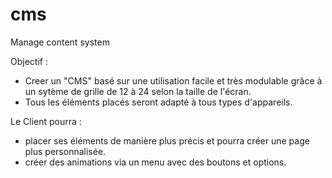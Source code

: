 # cms
Manage content system

  Objectif : 

  - Creer un "CMS" basé sur une utilisation facile et très modulable grâce à un sytème de grille
    de 12 à 24 selon la taille de l'écran. 
  - Tous les éléments placés seront adapté à tous types d'appareils.

  Le Client pourra : 

  - placer ses éléments de manière plus précis et pourra créer une page plus personnalisée.
  - créer des animations via un menu avec des boutons et options.

